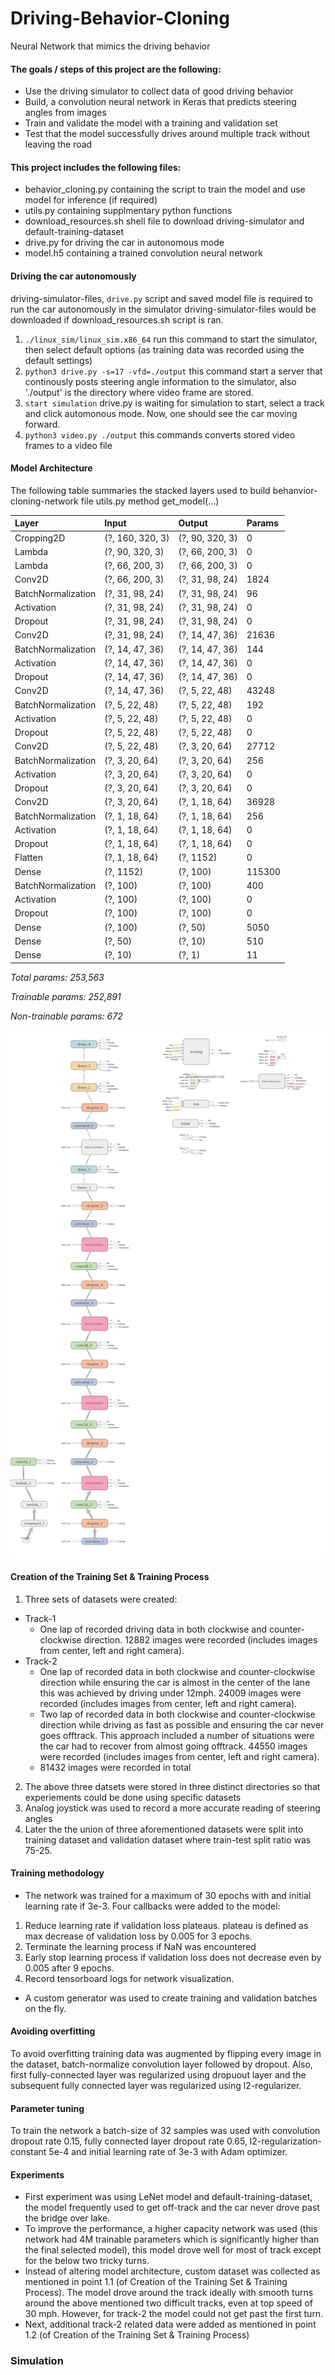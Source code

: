 # Driving-Behavior-Cloning
Neural Network that mimics the driving behavior

#### The goals / steps of this project are the following:
* Use the driving simulator to collect data of good driving behavior
* Build, a convolution neural network in Keras that predicts steering angles from images
* Train and validate the model with a training and validation set
* Test that the model successfully drives around multiple track without leaving the road

#### This project includes the following files:
* behavior_cloning.py containing the script to train the model and use model for inference (if required)
* utils.py containing supplmentary python functions
* download_resources.sh shell file to download driving-simulator and default-training-dataset
* drive.py for driving the car in autonomous mode
* model.h5 containing a trained convolution neural network

#### Driving the car autonomously 
driving-simulator-files, `drive.py` script and saved model file is required to run the car autonomously in the simulator 
driving-simulator-files would be downloaded if download_resources.sh script is ran.
1. `./linux_sim/linux_sim.x86_64`
 run this command to start the simulator, then select default options (as training data was recorded using the default settings)
2. `python3 drive.py -s=17 -vfd=./output`
  this command start a server that continously posts steering angle information to the simulator, also './output' is the directory where video frame are stored.
3. `start simulation`
  drive.py is waiting for simulation to start, select a track and click automonous mode. Now, one should see the car moving forward.
4. `python3 video.py ./output` this commands converts stored video frames to a video file

#### Model Architecture
The following table summaries the stacked layers used to build behanvior-cloning-network
file utils.py method get_model(...)

| Layer              | Input  | Output | Params |
|:------             |:-------|:-------|:-------|
| Cropping2D         | (?, 160, 320, 3) | (?, 90, 320, 3) | 0 |
| Lambda             | (?, 90, 320, 3)  | (?, 66, 200, 3) | 0 |
| Lambda             | (?, 66, 200, 3)  | (?, 66, 200, 3) | 0 |
| Conv2D             | (?, 66, 200, 3)  | (?, 31, 98, 24) | 1824 |
| BatchNormalization | (?, 31, 98, 24)  | (?, 31, 98, 24) | 96 |
| Activation         | (?, 31, 98, 24)  | (?, 31, 98, 24) | 0 |
| Dropout            | (?, 31, 98, 24)  | (?, 31, 98, 24) | 0 |
| Conv2D             | (?, 31, 98, 24)  | (?, 14, 47, 36) | 21636 |
| BatchNormalization | (?, 14, 47, 36)  | (?, 14, 47, 36) | 144 |
| Activation         | (?, 14, 47, 36)  | (?, 14, 47, 36) | 0 |
| Dropout            | (?, 14, 47, 36)  | (?, 14, 47, 36) | 0 |
| Conv2D             | (?, 14, 47, 36)  | (?, 5, 22, 48)  | 43248 |
| BatchNormalization | (?, 5, 22, 48)   | (?, 5, 22, 48)  | 192 |
| Activation         | (?, 5, 22, 48)   | (?, 5, 22, 48)  | 0 |
| Dropout            | (?, 5, 22, 48)   | (?, 5, 22, 48)  | 0 |
| Conv2D             | (?, 5, 22, 48)   | (?, 3, 20, 64)  | 27712 |
| BatchNormalization | (?, 3, 20, 64)   | (?, 3, 20, 64)  | 256 |
| Activation         | (?, 3, 20, 64)   | (?, 3, 20, 64)  | 0 |
| Dropout            | (?, 3, 20, 64)   | (?, 3, 20, 64)  | 0 |
| Conv2D             | (?, 3, 20, 64)   | (?, 1, 18, 64)  | 36928 |
| BatchNormalization | (?, 1, 18, 64)   | (?, 1, 18, 64)  | 256 |
| Activation         | (?, 1, 18, 64)   | (?, 1, 18, 64)  | 0 |
| Dropout            | (?, 1, 18, 64)   | (?, 1, 18, 64)  | 0 |
| Flatten            | (?, 1, 18, 64)   | (?, 1152)       | 0 |
| Dense              | (?, 1152)        | (?, 100)        | 115300 |
| BatchNormalization | (?, 100)         | (?, 100)        | 400 |
| Activation         | (?, 100)         | (?, 100)        | 0 |
| Dropout            | (?, 100)         | (?, 100)        | 0 |
| Dense              | (?, 100)         | (?, 50)         | 5050 |
| Dense              | (?, 50)          | (?, 10)         | 510 |
| Dense              | (?, 10)          | (?, 1)          | 11 |

*Total params: 253,563*

*Trainable params: 252,891*

*Non-trainable params: 672*

![tensorboard visualization of best performing model](/images/model.png)

#### Creation of the Training Set & Training Process
1. Three sets of datasets were created:
 * Track-1
   * One lap of recorded driving data in both clockwise and counter-clockwise direction. 12882 images were recorded (includes images from center, left and right camera).
 * Track-2
   * One lap of recorded data in both clockwise and counter-clockwise direction while ensuring the car is almost in the center of the lane this was achieved by driving under 12mph. 24009 images were recorded (includes images from center, left and right camera).
   * Two lap of recorded data in both clockwise and counter-clockwise direction while driving as fast as possible and ensuring the car never goes offtrack. This approach included a number of situations were the car had to recover from almost going offtrack. 44550 images were recorded (includes images from center, left and right camera).
   * 81432 images were recorded in total
2. The above three datsets were stored in three distinct directories so that experiements could be done using specific datasets
3. Analog joystick was used to record a more accurate reading of steering angles
4. Later the the union of three aforementioned datasets were split into training dataset and validation dataset where train-test split ratio was 75-25.

#### Training methodology
* The network was trained for a maximum of 30 epochs with and initial learning rate if 3e-3. Four callbacks were added to the model:
 1. Reduce learning rate if validation loss plateaus. plateau is defined as max decrease of validation loss by 0.005 for 3 epochs.
 2. Terminate the learning process if NaN was encountered
 3. Early stop learning process if validation loss does not decrease even by 0.005 after 9 epochs.
 4. Record tensorboard logs for network visualization.
* A custom generator was used to create training and validation batches on the fly.

#### Avoiding overfitting
To avoid overfitting training data was augmented by flipping every image in the dataset, batch-normalize convolution layer followed by dropout. Also, first fully-connected layer was regularized using dropuout layer and the subsequent fully connected layer was regularized using l2-regularizer.   

#### Parameter tuning
To train the network a batch-size of 32 samples was used with convolution dropout rate 0.15, fully connected layer dropout rate 0.65, l2-regularization-constant 5e-4 and initial learning rate of 3e-3 with Adam optimizer.

#### Experiments
* First experiment was using LeNet model and default-training-dataset, the model frequently used to get off-track and the car never drove past the bridge over lake.
* To improve the performance, a higher capacity network was used (this network had 4M trainable parameters which is significantly higher than the final selected model), this model drove well for most of track except for the below two tricky turns.
* Instead of altering model architecture, custom dataset was collected as mentioned in point 1.1 (of Creation of the Training Set & Training Process). The model drove around the track ideally with smooth turns around the above mentioned two difficult tracks, even at top speed of 30 mph. However, for track-2 the model could not get past the first turn.
* Next, additional track-2 related data were added as mentioned in point 1.2 (of Creation of the Training Set & Training Process)

### Simulation

